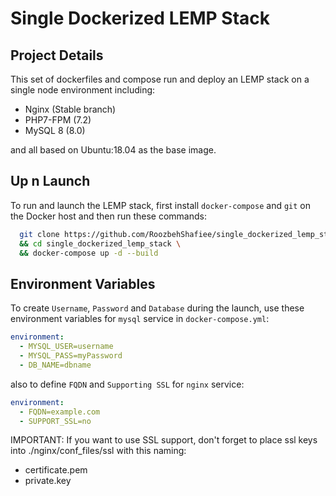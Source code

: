# Single Dockerized LEMP Stack

Project Details
----
This set of dockerfiles and compose run and deploy an LEMP stack on a single node environment including:

 * Nginx (Stable branch)
 * PHP7-FPM (7.2)
 * MySQL 8 (8.0)

 and all based on Ubuntu:18.04 as the base image.

Up n Launch
----
To run and launch the LEMP stack, first install `docker-compose` and `git` on the Docker host and then run these commands:

```bash
  git clone https://github.com/RoozbehShafiee/single_dockerized_lemp_stack.git \
  && cd single_dockerized_lemp_stack \
  && docker-compose up -d --build
```

Environment Variables
----

To create `Username`, `Password` and `Database` during the launch, use these environment variables for `mysql` service in `docker-compose.yml`:

```yaml
environment:
  - MYSQL_USER=username
  - MYSQL_PASS=myPassword
  - DB_NAME=dbname
```

also to define `FQDN` and `Supporting SSL` for `nginx` service:

```yaml
environment:
  - FQDN=example.com
  - SUPPORT_SSL=no
```

IMPORTANT: If you want to use SSL support, don't forget to place ssl keys into ./nginx/conf_files/ssl with this naming:

- certificate.pem
- private.key
